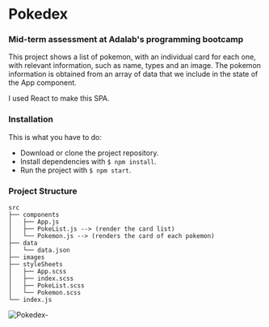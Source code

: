 # Pokedex
### Mid-term assessment at Adalab's programming bootcamp 

This project shows a list of pokemon, with an individual card for each one, with relevant information, such as name, types and an image. The pokemon information is obtained from an array of data that we include in the state of the App component.

I used React to make this SPA.

### Installation
This is what you have to do:

* Download or clone the project repository.
* Install dependencies with `$ npm install`.
* Run the project with `$ npm start`.

### Project Structure

```
src
├── components
│   ├── App.js
│   ├── PokeList.js --> (render the card list)
│   └── Pokemon.js --> (renders the card of each pokemon)
├── data
│   └── data.json
├── images
├── styleSheets
│   ├── App.scss
│   ├── index.scss
│   ├── PokeList.scss
│   └── Pokemon.scss 
└── index.js
```

![Pokedex-](https://user-images.githubusercontent.com/75808414/113623130-35e19300-965e-11eb-8a89-9617962a2159.png)
